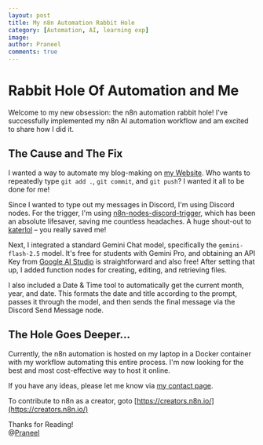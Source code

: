 ```yaml
---
layout: post
title: My n8n Automation Rabbit Hole
category: [Automation, AI, learning exp]
image: 
author: Praneel
comments: true
---
```

# Rabbit Hole Of Automation and Me

Welcome to my new obsession: the n8n automation rabbit hole! I've successfully implemented my n8n AI automation workflow and am excited to share how I did it.

## The Cause and The Fix
I wanted a way to automate my blog-making on [my Website](https://www.praneel.tech). Who wants to repeatedly type `git add .`, `git commit`, and `git push`? I wanted it all to be done for me! 

Since I wanted to type out my messages in Discord, I'm using Discord nodes. For the trigger, I'm using [n8n-nodes-discord-trigger](https://www.npmjs.com/package/n8n-nodes-discord-trigger), which has been an absolute lifesaver, saving me countless headaches. A huge shout-out to [katerlol](https://www.npmjs.com/~katerlol) – you really saved me!

Next, I integrated a standard Gemini Chat model, specifically the `gemini-flash-2.5` model. It's free for students with Gemini Pro, and obtaining an API Key from [Google AI Studio](https://aistudio.google.com) is straightforward and also free! After setting that up, I added function nodes for creating, editing, and retrieving files.

I also included a Date & Time tool to automatically get the current month, year, and date. This formats the date and title according to the prompt, passes it through the model, and then sends the final message via the Discord Send Message node.

## The Hole Goes Deeper...
Currently, the n8n automation is hosted on my laptop in a Docker container with my workflow automating this entire process. I'm now looking for the best and most cost-effective way to host it online.

If you have any ideas, please let me know via [my contact page](https://www.praneel.tech/contact).

To contribute to n8n as a creator, goto [https://creators.n8n.io/](https://creators.n8n.io/)

Thanks for Reading!<br>
@[Praneel](https://www.praneel.tech)